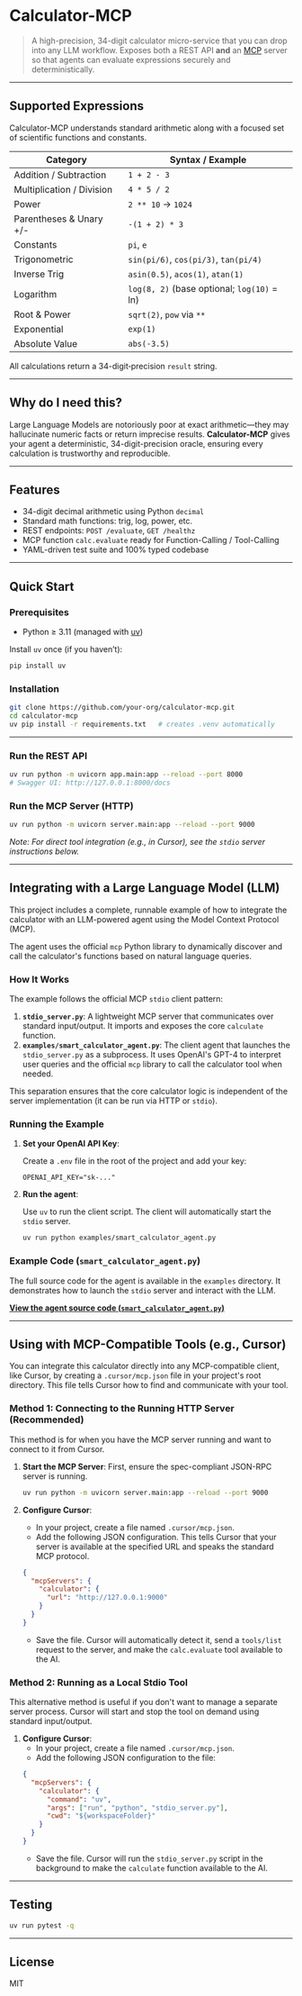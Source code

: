 # Calculator-MCP

> A high-precision, 34-digit calculator micro-service that you can drop into any LLM workflow. Exposes both a REST API **and** an [MCP](https://github.com/cascade-ai/mcp) server so that agents can evaluate expressions securely and deterministically.

---
## Supported Expressions

Calculator-MCP understands standard arithmetic along with a focused set of scientific functions and constants.

| Category | Syntax / Example |
|----------|-----------------|
| Addition / Subtraction | `1 + 2 - 3` |
| Multiplication / Division | `4 * 5 / 2` |
| Power | `2 ** 10` → `1024` |
| Parentheses & Unary +/- | `-(1 + 2) * 3` |
| Constants | `pi`, `e` |
| Trigonometric | `sin(pi/6)`, `cos(pi/3)`, `tan(pi/4)` |
| Inverse Trig | `asin(0.5)`, `acos(1)`, `atan(1)` |
| Logarithm | `log(8, 2)` (base optional; `log(10)` = ln) |
| Root & Power | `sqrt(2)`, `pow` via `**` |
| Exponential | `exp(1)` |
| Absolute Value | `abs(-3.5)` |

All calculations return a 34-digit‐precision `result` string.

---
## Why do I need this?

Large Language Models are notoriously poor at exact arithmetic—they may hallucinate numeric facts or return imprecise results. **Calculator-MCP** gives your agent a deterministic, 34-digit-precision oracle, ensuring every calculation is trustworthy and reproducible.

---
## Features
- 34-digit decimal arithmetic using Python `decimal`
- Standard math functions: trig, log, power, etc.
- REST endpoints: `POST /evaluate`, `GET /healthz`
- MCP function `calc.evaluate` ready for Function-Calling / Tool-Calling
- YAML-driven test suite and 100% typed codebase

---
## Quick Start

### Prerequisites
* Python ≥ 3.11 (managed with [uv](https://github.com/astral-sh/uv))

Install `uv` once (if you haven’t):
```bash
pip install uv
```

### Installation
```bash
git clone https://github.com/your-org/calculator-mcp.git
cd calculator-mcp
uv pip install -r requirements.txt   # creates .venv automatically
```

---
### Run the REST API
```bash
uv run python -m uvicorn app.main:app --reload --port 8000
# Swagger UI: http://127.0.0.1:8000/docs
```

### Run the MCP Server (HTTP)
```bash
uv run python -m uvicorn server.main:app --reload --port 9000
```
*Note: For direct tool integration (e.g., in Cursor), see the `stdio` server instructions below.*

---
## Integrating with a Large Language Model (LLM)

This project includes a complete, runnable example of how to integrate the calculator with an LLM-powered agent using the Model Context Protocol (MCP).

The agent uses the official `mcp` Python library to dynamically discover and call the calculator's functions based on natural language queries.

### How It Works

The example follows the official MCP `stdio` client pattern:

1.  **`stdio_server.py`**: A lightweight MCP server that communicates over standard input/output. It imports and exposes the core `calculate` function.
2.  **`examples/smart_calculator_agent.py`**: The client agent that launches the `stdio_server.py` as a subprocess. It uses OpenAI's GPT-4 to interpret user queries and the official `mcp` library to call the calculator tool when needed.

This separation ensures that the core calculator logic is independent of the server implementation (it can be run via HTTP or `stdio`).

### Running the Example

1.  **Set your OpenAI API Key**:

    Create a `.env` file in the root of the project and add your key:

    ```
    OPENAI_API_KEY="sk-..."
    ```

2.  **Run the agent**:

    Use `uv` to run the client script. The client will automatically start the `stdio` server.

    ```bash
    uv run python examples/smart_calculator_agent.py
    ```

### Example Code (`smart_calculator_agent.py`)

The full source code for the agent is available in the `examples` directory. It demonstrates how to launch the `stdio` server and interact with the LLM.

[**View the agent source code (`smart_calculator_agent.py`)**](./examples/smart_calculator_agent.py)

---

## Using with MCP-Compatible Tools (e.g., Cursor)

You can integrate this calculator directly into any MCP-compatible client, like Cursor, by creating a `.cursor/mcp.json` file in your project's root directory. This file tells Cursor how to find and communicate with your tool.

### Method 1: Connecting to the Running HTTP Server (Recommended)

This method is for when you have the MCP server running and want to connect to it from Cursor.

1.  **Start the MCP Server**: First, ensure the spec-compliant JSON-RPC server is running.
    ```bash
    uv run python -m uvicorn server.main:app --reload --port 9000
    ```

2.  **Configure Cursor**:
    *   In your project, create a file named `.cursor/mcp.json`.
    *   Add the following JSON configuration. This tells Cursor that your server is available at the specified URL and speaks the standard MCP protocol.
      ```json
      {
        "mcpServers": {
          "calculator": {
            "url": "http://127.0.0.1:9000"
          }
        }
      }
      ```
    *   Save the file. Cursor will automatically detect it, send a `tools/list` request to the server, and make the `calc.evaluate` tool available to the AI.

### Method 2: Running as a Local Stdio Tool

This alternative method is useful if you don't want to manage a separate server process. Cursor will start and stop the tool on demand using standard input/output.

1.  **Configure Cursor**:
    *   In your project, create a file named `.cursor/mcp.json`.
    *   Add the following JSON configuration to the file:
      ```json
      {
        "mcpServers": {
          "calculator": {
            "command": "uv",
            "args": ["run", "python", "stdio_server.py"],
            "cwd": "${workspaceFolder}"
          }
        }
      }
      ```
    *   Save the file. Cursor will run the `stdio_server.py` script in the background to make the `calculate` function available to the AI.

---
## Testing
```bash
uv run pytest -q
```

---
## License
MIT
